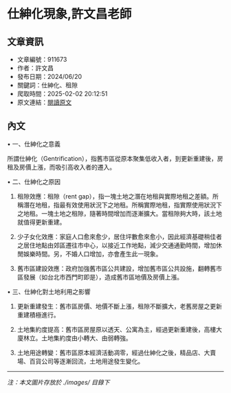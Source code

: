 # 仕紳化現象,許文昌老師

## 文章資訊
- 文章編號：911673
- 作者：許文昌
- 發布日期：2024/06/20
- 關鍵詞：仕紳化、租隙
- 爬取時間：2025-02-02 20:12:51
- 原文連結：[閱讀原文](https://real-estate.get.com.tw/Columns/detail.aspx?no=911673)

## 內文
• 一、仕紳化之意義

所謂仕紳化（Gentrification），指舊市區從原本聚集低收入者，到更新重建後，房租及房價上漲，而吸引高收入者的遷入。

• 二、仕紳化之原因

1. 租隙效應：租隙（rent gap），指一塊土地之潛在地租與實際地租之差額。所稱潛在地租，指最有效使用狀況下之地租。所稱實際地租，指實際使用狀況下之地租。一塊土地之租隙，隨著時間增加而逐漸擴大。當租隙夠大時，該土地就值得更新重建。

2. 少子女化效應：家庭人口愈來愈少，居住坪數愈來愈小，因此經濟基礎稍佳者之居住地點由郊區遷往市中心，以接近工作地點，減少交通通勤時間，增加休閒娛樂時間。另，不婚人口增加，亦會產生此一現象。

3. 舊市區建設效應：政府加強舊市區公共建設，增加舊市區公共設施，翻轉舊市區發展（如台北市西門町即是），造成舊市區地價及房價上漲。

• 三、仕紳化對土地利用之影響

1. 更新重建發生：舊市區房價、地價不斷上漲，租隙不斷擴大，老舊房屋之更新重建積極進行。

2. 土地集約度提高：舊市區房屋原以透天、公寓為主，經過更新重建後，高樓大廈林立。土地集約度由小轉大、由弱轉強。

3. 土地用途轉變：舊市區原本經濟活動凋零，經過仕紳化之後，精品店、大賣場、百貨公司等逐漸回流，土地用途發生變化。
---
*注：本文圖片存放於 ./images/ 目錄下*
